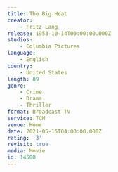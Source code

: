 ```yaml
---
title: The Big Heat
creator:
    - Fritz Lang
release: 1953-10-14T00:00:00.000Z
studios:
    - Columbia Pictures
language:
    - English
country:
    - United States
length: 89
genre:
    - Crime
    - Drama
    - Thriller
format: Broadcast TV
service: TCM
venue: Home
date: 2021-05-15T04:00:00.000Z
rating: '3'
revisit: true
media: Movie
id: 14580
---
```



